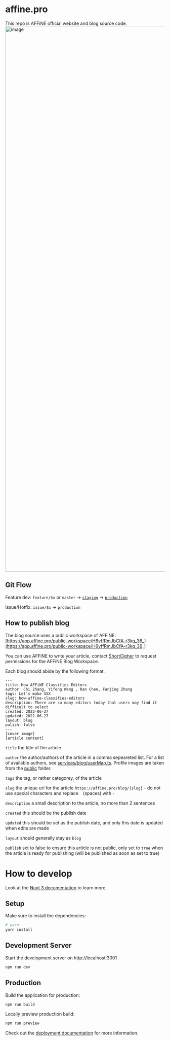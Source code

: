 # affine.pro

This repo is AFFiNE official website and blog source code.
<img width="1721" alt="image" src="https://github.com/toeverything/AFFiNE.pro/assets/5910926/80717a81-d911-4ca6-916b-ffdce2754a4e">


## Git Flow
Feature dev: `feature/$x` or `master` -> [`staging`](https://next.affine.pro) -> [`production`](https://affine.pro)

Issue/Hotfix: `issue/$x` -> `production`


## How to publish blog

The blog source uses a public workspace of AFFiNE: [https://app.affine.pro/public-workspace/H6vffRmJbCfA-r3kq_36_](https://app.affine.pro/public-workspace/H6vffRmJbCfA-r3kq_36_)

You can use AFFiNE to write your article, contact [ShortCipher](https://github.com/ShortCipher5) to request permissions for the AFFiNE Blog Workspace.

Each blog should abide by the following format:
```
---
title: How AFFiNE Classifies Editors
author: Chi Zhang, Yifeng Wang , Ran Chen, Fanjing Zhang
tags: Let’s make XXX
slug: how-affine-classifies-editors
description: There are so many editors today that users may find it difficult to select
created: 2022-06-27
updated: 2022-06-27
layout: blog
pulish: false
---
[cover image]
[article content]
```

`title` the title of the article

`author` the author/authors of the article in a comma sepeareted list. For a list of available authors, see [services/blog/userMap.ts](services/blog/userMap.ts). Profile images are taken from the [public](public) folder.

`tags` the tag, or rather categorey, of the article

`slug` the unique url for the article `https://affine.pro/blog/{slug}` - do not use special characters and replace ` ` (spaces) with `-`

`description` a small description to the article, no more than 2 sentences

`created` this should be the publish date

`updated` this should be set as the publish date, and only this date is updated when edits are made

`layout` should generally stay as `blog`

`publish` set to false to ensure this article is not public, only set to `true` when the article is ready for publishing (will be published as soon as set to true)

# How to develop

Look at the [Nuxt 3 documentation](https://nuxt.com/docs/getting-started/introduction) to learn more.

## Setup

Make sure to install the dependencies:

```bash
# yarn
yarn install
```

## Development Server

Start the development server on http://localhost:3001

```bash
npm run dev
```

## Production

Build the application for production:

```bash
npm run build
```

Locally preview production build:

```bash
npm run preview
```

Check out the [deployment documentation](https://nuxt.com/docs/getting-started/deployment) for more information.
